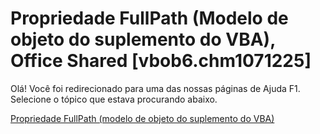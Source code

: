 
# Propriedade FullPath (Modelo de objeto do suplemento do VBA), Office Shared [vbob6.chm1071225]

Olá! Você foi redirecionado para uma das nossas páginas de Ajuda F1. Selecione o tópico que estava procurando abaixo.

[Propriedade FullPath (modelo de objeto do suplemento do VBA)](http://msdn.microsoft.com/library/7e647c4d-6bf7-bd70-9314-78a90ab96db3%28Office.15%29.aspx)
